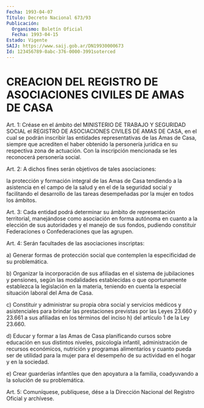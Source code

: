 ```yaml
---
Fecha: 1993-04-07
Título: Decreto Nacional 673/93
Publicación:
  Organismo: Boletín Oficial
  Fecha: 1993-04-15
Estado: Vigente
SAIJ: https://www.saij.gob.ar/DN19930000673
Id: 123456789-0abc-376-0000-3991soterced
---
```

# CREACION DEL REGISTRO DE ASOCIACIONES CIVILES DE AMAS DE CASA

<a id="1"></a>
Art.  1:  Créase  en  el  ámbito  del  MINISTERIO DE TRABAJO Y SEGURIDAD SOCIAL el REGISTRO DE ASOCIACIONES  CIVILES  DE  AMAS  DE CASA,  en el cual se podrán inscribir las entidades representativas de las Amas  de  Casa,  siempre  que acrediten el haber obtenido la personería jurídica en su respectiva  zona  de  actuación.  Con  la inscripción    mencionada  se  les  reconocerá  personería  social.

<a id="2"></a>
Art.  2: A dichos fines serán objetivos de tales asociaciones:

la protección  y formación integral de las Amas de Casa tendiendo a la asistencia en  el  campo  de  la  salud  y en el de la seguridad social y facilitando el desarrollo de las tareas  desempeñadas  por la mujer en todos los ámbitos.

<a id="3"></a>
Art. 3: Cada entidad podrá determinar su ámbito de representación  territorial,  manejándose  como asociación en forma autónoma en cuanto a la elección de sus autoridades  y el manejo de sus fondos, pudiendo constituir Federaciones o Confederaciones  que las agrupen.

<a id="4"></a>
Art.  4:  Serán facultades de las asociaciones inscriptas:

a)  Generar  formas    de  protección  social  que  contemplen  la especificidad de su problemática.

b) Organizar la incorporación  de  sus  afiliadas en el sistema de jubilaciones y pensiones, según las modalidades  establecidas o que oportunamente establezca la legislación en la materia,  teniendo en cuenta    la  especial  situación  laboral  del  Ama  de  Casa.

c) Constituir  y  administrar  su  propia  obra social y servicios médicos  y  asistenciales  para brindar las prestaciones  previstas por las Leyes 23.660 y 23.661  a  sus afiliadas en los términos del inciso h) del artículo 1 de la Ley 23.660.

d) Educar y formar a las Amas de Casa  planificando  cursos  sobre educación    en    sus   distintos  niveles,  psicología  infantil, administración  de  recursos   económicos,  nutrición  y  programas alimentarios y cuanto pueda ser  de  utilidad para la mujer para el desempeño  de  su  actividad  en el hogar  y  en  la  sociedad.

e) Crear guarderías infantiles  que  den  apoyatura  a la familia, coadyuvando a la solución de su problemática.

<a id="5"></a>
Art.  5: Comuníquese, publíquese, dése a la Dirección Nacional del Registro Oficial y archívese.